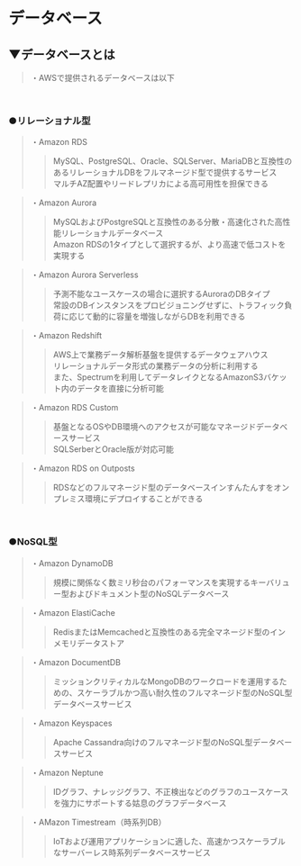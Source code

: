 # データベース

## ▼データベースとは
>・AWSで提供されるデータベースは以下<br>
<br>

### ●リレーショナル型
>・Amazon RDS<br>
>>MySQL、PostgreSQL、Oracle、SQLServer、MariaDBと互換性のあるリレーショナルDBをフルマネージド型で提供するサービス<br>
>>マルチAZ配置やリードレプリカによる高可用性を担保できる<br>

>・Amazon Aurora<br>
>>MySQLおよびPostgreSQLと互換性のある分散・高速化された高性能リレーショナルデータベース<br>
>>Amazon RDSの1タイプとして選択するが、より高速で低コストを実現する<br>

>・Amazon Aurora Serverless<br>
>>予測不能なユースケースの場合に選択するAuroraのDBタイプ<br>
>>常設のDBインスタンスをプロビジョニングせずに、トラフィック負荷に応じて動的に容量を増強しながらDBを利用できる<br>

>・Amazon Redshift<br>
>>AWS上で業務データ解析基盤を提供するデータウェアハウス<br>
>>リレーショナルデータ形式の業務データの分析に利用する<br>
>>また、Spectrumを利用してデータレイクとなるAmazonS3バケット内のデータを直接に分析可能<br>

>・Amazon RDS Custom<br>
>>基盤となるOSやDB環境へのアクセスが可能なマネージドデータベースサービス<br>
>>SQLSerberとOracle版が対応可能<br>

>・Amazon RDS on Outposts<br>
>>RDSなどのフルマネージド型のデータベースインすんたんすをオンプレミス環境にデプロイすることができる<br>
<br>

### ●NoSQL型
>・Amazon DynamoDB<br>
>>規模に関係なく数ミリ秒台のパフォーマンスを実現するキーバリュー型およびドキュメント型のNoSQLデータベース<br>

>・Amazon ElastiCache<br>
>>RedisまたはMemcachedと互換性のある完全マネージド型のインメモリデータストア<br>

>・Amazon DocumentDB<br>
>>ミッションクリティカルなMongoDBのワークロードを運用するための、スケーラブルかつ高い耐久性のフルマネージド型のNoSQL型データベースサービス<br>

>・Amazon Keyspaces<br>
>>Apache Cassandra向けのフルマネージド型のNoSQL型データベースサービス<br>

>・Amazon Neptune<br>
>>IDグラフ、ナレッジグラフ、不正検出などのグラフのユースケースを強力にサポートする姑息のグラフデータベース<br>

>・AMazon Timestream（時系列DB）<br>
>>IoTおよび運用アプリケーションに適した、高速かつスケーラブルなサーバーレス時系列データベースサービス<br>
<br>


